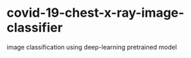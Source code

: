 # covid-19-chest-x-ray-image-classifier
image classification using deep-learning pretrained model  
